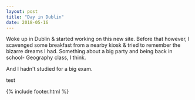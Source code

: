 ```yaml
---
layout: post
title: "Day in Dublin"
date: 2018-05-16
---
```


Woke up in Dublin & started working on this new site. Before that however, I scavenged some breakfast from a nearby kiosk & tried to remember the bizarre dreams I had. Something about a big party and being back in school- Geography class, I think.

And I hadn't studied for a big exam.  

test

{% include footer.html %}
